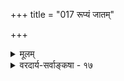 +++
title = "017 रूप्यं जातम्"

+++
<details><summary>मूलम्</summary>

रूप्यं जातं तदा चेन्न रजतमिति धीरप्रमा स्यादमुष्मिन् कार्यासामर्थ्यमात्रान्न तदिति कथनं कल्पतेऽतिप्रसक्त्यै ।  
शुक्तौ चैतत्तदात्वे कथमिव जनयेद् दुर्घटाऽनाद्यविद्या नाक्षादिस्त्वर्थहेतुर्न च रजतमतिस्सा हि तेनैव जन्या ॥ १७ ॥
</details>

<details><summary>वरदार्य-सर्वाङ्कषा - १७</summary>

वस्तुतस्तु शुक्तिरजतमिति किञ्चिन्नास्त्येव । शुक्तयधिष्ठानकभ्रमविषयरजतमित्येवार्थः । भ्रमकारणादिकं सर्वमनुपदमेव प्रदर्शितम् । एतत्तत्त्वमजानन्तः केचन शब्दब्रह्ममात्रनिष्ठाः, रजतमेव पुरतो भातमिति भ्रान्ताः, शब्द-प्रत्ययअर्थानां साङ्कर्यात्, असतः कथं भानमिति पृच्छन्तः, नवीनब्रह्माणः शुक्तिरजतं स्रष्टुमेवेच्छन्तो वृथा शब्दं वर्धयामासुः । तेषां मतं निराकरोति - रूप्यं जातमित्यादिना । **तदा** = शुक्तौ रजतभानवेलायां **रजतम्** = अन्यादृशं किञ्चिद्रजतम् **जातम्** = उत्पन्नम् **चेत्** = एवं यदि, 'रजतम्' इति **धीः** = ' इदं रजतम्' इति ज्ञानम् **अमुष्मिन्** = एतद्विषये **अप्रमा** = भ्रमः न स्यात्, विद्यमानस्यैव भानात् । ननु तद्रजतम् आपणस्थरजतवत् नाभरणादिप्रयोजनकारि । अतः प्रसिद्धरजततुल्यत्वाभावात् तद्विषयकं ज्ञानमप्रमेत्युच्यते इत्याशङ्कां समाधत्ते - कार्येत्यादि । **कार्यासामर्थ्यमात्रात्** = आभरणाद्यर्थक्रियाकारित्वाभाव- 

545 

शुक्तौ चैतत् तदात्वे कथमिव जनयेत् दुर्घटाऽनाद्यविद्या ? 

नाक्षादिस्त्वर्थहेतुः ; न च रजतमतिः; सा हि तेनैव जन्या ॥17॥ 



मात्रात् न **तत्** =न प्रमात्वम् । मात्रपदेन वस्तुनः असत्त्वं व्यावर्त्यते । तदानीं वस्तुन उत्पन्नत्वाभिधानात् । इति कथनम्, अतिप्रसक्तयै **कल्प्यते** = अतिप्रसङ्गस्यापादकं भवति । अर्थक्रियाकारित्वतदभावयोः सर्वत्र तदानीमेव निर्णेतुमशक्यत्वात् । तावन्मात्रान्मिथ्यात्वे आपणस्थरजतादीनामपि यावदर्थक्रियाकारित्वनिर्णयं मिथ्यात्वापत्तिः । अपि च **तदात्वे** = मिथ्यारजतभानवेलायाम् **दुर्घटा** = अघटितघटनापटीयस्यपि **अनाद्यविद्या** = माया **शुक्तौ** = पुरोवर्तिद्रव्ये शुक्तौ **एतत्** = अनिर्वचनीयं रजतम् **कथमिव** = कथं वा जनयेत् ? अघटितघटनापटीयस्यपि माया बाह्यसामग्रीमन्तरा न हि किञ्चिज्जनयितुं प्रभवेत् । तदा हि पटादिकं तन्तूनन्तरापि भवेत् । **अक्षादिस्तु** =चक्षुरादीन्द्रियं तु **अर्थहेतुः** = पदार्थजनकम् **न** = न भवितुमर्हति । इन्द्रियाणि हि ज्ञानजनकानि, न वस्तुजनकानि । न च **रजतमतिः** = नापि रजतज्ञानं रजतरूपार्थजनकं भवति । कुतः ? सा **हि** = रजतमतिर्हि **तेनैव** = रजतेनैव **जन्या** = उत्पन्ना । शुक्तौ रजतज्ञानं हि प्रत्यक्षरूपम् । प्रत्यक्षे च विषयः कारणम् । तथा च रजतभ्रमः रजतरूपविषयजन्यः, रजतरूपविषयस्तु रजतज्ञानजन्य इति यद्दुच्यते, तदाऽन्योन्याश्रयः स्पष्टः । अतस्तादात्विकरजतोत्पत्तिवादः न साधीयान् ॥ 

वस्तुतस्तु - अनुपदमेव (पु. 27-28) प्रतिपादितं भ्रमस्थलीयविज्ञानमजानतामत एव विह्वलानां पण्डितानामेवेयं प्रातिभासिकरजतसृष्टिकुकल्पनेति सुज्ञं भवेदित्यवधेयम् ॥ 

ननु स्वाप्नपदार्थानां तादात्विकसृष्टिं वदताम्, प्रातिभासिकरजतोत्पत्तौ कः प्रद्वेषः सुभगाभिक्षुकन्यायादृते - इति चेत्- 

अहो कियानाग्रहस्ते वासनापीडितो यतः । सत्यं कथं स्फुरेच्चित्ते वासनादिप्रपीडिते । 

‘सृजते ' 'स्रष्टा' इति पदयोः श्रुतावेव दर्शनात्, कोऽत्र स्रष्टा ? इति विचारः श्रुत्यैवोपक्षिप्तः, न तु मानवबुद्ध्या । तदर्थमेवैकमधिकरणं रचितम् । इतरत्सर्वं व्याख्याभेदमात्रम् ॥ 

सन्ध्याधिकरणं पश्य व्याख्याभेदादिकं तथा । जाग्रत्स्वप्नसुषुप्त्याद्या अवस्था वर्णिता नृणाम् ॥ अतस्तासां विचारोऽपि कृतो व्यासमहर्षिणा । प्रातिभासिकवस्तूनां सृष्टिः कुत्र विचारिता? ॥ प्रातिभासिकवस्तूनां स्रष्टा हन्त ! भवानभूः । अचतुर्वदनो ब्रह्मा नूतनः स्वेच्छया सृज ॥ केवलं वासनामूला कल्पना नान्यदस्ति हि । इत्यादिकं सर्वमपि पूर्वमेव निरूपितम् ॥ भ्रमस्य विषये हन्त पण्डितानां कियान् भ्रमः । पूर्वग्रहादिकं त्यक्त्वा साङ्कर्यं च विचिन्त्यताम् ॥ एकैकशस्सर्वमेव पृथक्कृत्य विचिन्त्यताम् । अशक्यं चेत्, गच्छ दूरे, मा संकीर्णय शेमुषीम् ॥ 

किं बहुना ! स्वप्नपदार्थनिर्णयार्थं प्रवृत्ते सूत्रे 'मायामात्रं तु' (ब्र. सू. 3-4-3) इत्यत्र मात्रपदमवधेयम् । स्वाप्नवस्तुनः मायामात्ररूपत्वकथनात् जाग्रत्प्रपञ्चस्य तद्वैलक्षण्यमावश्यकम् । एवं सत्यपि 'जाग्रत्प्रत्ययो मिथ्या, प्रत्ययत्वात्, स्वाप्नप्रत्ययवत्' इति साधने, दृष्टान्तदान्तिकयोर्वैलक्षण्यमेव न स्यात् । अयं दोषो 



243. 

546 

[ माध्यमिकमतविमर्शः ] 

सत्त्वासत्त्वद्वयाख्यद्वयविरहचतुष्कोटिमुक्तं च तत्त्वम् 

व्याघाताद्यैर्विधूतं न यदि, तव कथं सप्तभङ्गीनिषेधः । तुच्छालीकादिशब्दाः वचन सति परं क्वाप्यसत्त्वे प्रवृत्ताः 

वन्ध्यापुत्रादिशब्दैर्भजति च समतां विध्यलीकादिवादः ॥18॥ 

भवतामपि समान इति चेत्, सत्यम् । परं तु मायां मिथ्यां न वदामो वयम्, किन्तु अत्याश्चर्यवाची मायाशब्दः । प्रकृते च सा भगवत्संकल्प एव । स च तत्तकार्यानुगुणं विचित्र एवास्मत्प्रश्नातीतः । तर्ह्यविद्यातः को विशेष इति चेत्, असकृदुक्तमिदम् - मा कुरु त्वदभिमताविद्यां भगवन्तं च सममिति । अधिकं मायाविचार एव ( नायक. 41) गतम् । अतश्च जाग्रत्प्रपञ्चस्य कार्यकारणभावादिनिरूपणसंभवात् मायाविकाररूपं तत्, स्वाप्नजगत्तु न तथेति मायामात्रम् । न हि स्वाप्नस्य वस्तुनः कारणादिनिरूपणसंभवः । तर्हि स्वाप्नस्य सत्यत्वं कथमुच्यते ? ईश्वरसृष्टत्वादेव । अपि च न हि स्वाप्नवस्तु सर्वं सत्यं वयं वदामः, किन्तु वस्तुविशेषानेव । यथा वा जाग्रद्वस्तूनाम् । जगतस्सत्यत्ववादिनो न हि रज्जुसर्पादिकमपि सत्यमभ्युपगच्छन्ति । जाग्रत्प्रपञ्च एवान्यः, अन्यश्च स्वानप्रपञ्चः, तुरीयावस्थावत् । न हि स्वर्गीयो न्यायो भूलोकेऽन्वियात् । अतश्च स्वानप्रपञ्चस्येश्वरसृष्टत्वमन्यत्, अनिर्वचनीयरजतस्योत्पत्तिस्त्वन्येति न सांकर्यं कर्तव्यम् । एतत्सर्वस्योपरि भ्रमस्वरूपं प्रदर्शितमनुपदमेवेत्येतादृशानां वादानां नास्त्येवावकाशो वस्तुत इति ॥ १७ ॥
</details>
